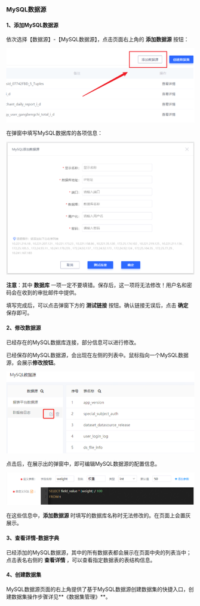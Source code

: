 ### MySQL数据源

#### 1、添加MySQL数据源

依次选择【数据源】-【MySQL数据源】，点击页面右上角的 **添加数据源** 按钮：

![img](../../../../../image/IoT/IoT-Data-Analysis-Service/MySQL-DataSource-AddSource.png)

在弹窗中填写MySQL数据库的各项信息：

![img](../../../../../image/IoT/IoT-Data-Analysis-Service/MySQL-DataSource-Info.png)

 **注意**：其中 **数据库** 一项一定不要填错。保存后，这一项将无法修改！用户名和密码会在收到的审批邮件中提供。

填写完成后，可以点击弹窗下方的 **测试链接** 按钮。确认链接无误后，点击 **确定** 保存即可。

 

#### 2、修改数据源

已经存在的MySQL数据库连接，部分信息可以进行修改。

已经保存的MySQL数据源，会出现在左侧的列表中。鼠标指向一个MySQL数据源，会展示**修改按钮**。

![img](../../../../../image/IoT/IoT-Data-Analysis-Service/MySQL-DataSource-update-1.png)

点击后，在展示出的弹窗中，即可编辑MySQL数据源的配置信息。

![img](../../../../../image/IoT/IoT-Data-Analysis-Service/MySQL-DataSource-update-2.png)

在这些信息中，**添加数据源** 时填写的数据库名称时无法修改的。在页面上会置灰展示。

 

#### 3、查看详情-数据字典

已经添加的MySQL数据源，其中的所有数据表都会展示在页面中央的列表当中；点击表名右侧的 **查看详情** ，可以查看指定数据表的表结构信息。

 

#### 4、创建数据集

MySQL数据源页面的右上角提供了基于MySQL数据源创建数据集的快捷入口，创建数据集操作步骤详见**《数据集管理》**。

 